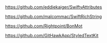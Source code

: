 https://github.com/eddiekaiger/SwiftyAttributes

https://github.com/malcommac/SwiftRichString

https://github.com/Rightpoint/BonMot

https://github.com/GitHawkApp/StyledTextKit
